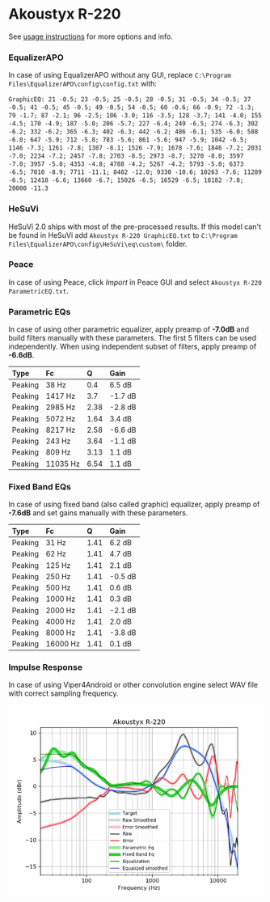 # Akoustyx R-220
See [usage instructions](https://github.com/jaakkopasanen/AutoEq#usage) for more options and info.

### EqualizerAPO
In case of using EqualizerAPO without any GUI, replace `C:\Program Files\EqualizerAPO\config\config.txt`
with:
```
GraphicEQ: 21 -0.5; 23 -0.5; 25 -0.5; 28 -0.5; 31 -0.5; 34 -0.5; 37 -0.5; 41 -0.5; 45 -0.5; 49 -0.5; 54 -0.5; 60 -0.6; 66 -0.9; 72 -1.3; 79 -1.7; 87 -2.1; 96 -2.5; 106 -3.0; 116 -3.5; 128 -3.7; 141 -4.0; 155 -4.5; 170 -4.9; 187 -5.0; 206 -5.7; 227 -6.4; 249 -6.5; 274 -6.3; 302 -6.2; 332 -6.2; 365 -6.3; 402 -6.3; 442 -6.2; 486 -6.1; 535 -6.0; 588 -6.0; 647 -5.9; 712 -5.8; 783 -5.6; 861 -5.6; 947 -5.9; 1042 -6.5; 1146 -7.3; 1261 -7.8; 1387 -8.1; 1526 -7.9; 1678 -7.6; 1846 -7.2; 2031 -7.0; 2234 -7.2; 2457 -7.8; 2703 -8.5; 2973 -8.7; 3270 -8.0; 3597 -7.0; 3957 -5.8; 4353 -4.8; 4788 -4.2; 5267 -4.2; 5793 -5.0; 6373 -6.5; 7010 -8.9; 7711 -11.1; 8482 -12.0; 9330 -10.6; 10263 -7.6; 11289 -6.5; 12418 -6.6; 13660 -6.7; 15026 -6.5; 16529 -6.5; 18182 -7.8; 20000 -11.3
```

### HeSuVi
HeSuVi 2.0 ships with most of the pre-processed results. If this model can't be found in HeSuVi add
`Akoustyx R-220 GraphicEQ.txt` to `C:\Program Files\EqualizerAPO\config\HeSuVi\eq\custom\` folder.

### Peace
In case of using Peace, click *Import* in Peace GUI and select `Akoustyx R-220 ParametricEQ.txt`.

### Parametric EQs
In case of using other parametric equalizer, apply preamp of **-7.0dB** and build filters manually
with these parameters. The first 5 filters can be used independently.
When using independent subset of filters, apply preamp of **-6.6dB**.

| Type    | Fc       |    Q | Gain    |
|:--------|:---------|:-----|:--------|
| Peaking | 38 Hz    | 0.4  | 6.5 dB  |
| Peaking | 1417 Hz  | 3.7  | -1.7 dB |
| Peaking | 2985 Hz  | 2.38 | -2.8 dB |
| Peaking | 5072 Hz  | 1.64 | 3.4 dB  |
| Peaking | 8217 Hz  | 2.58 | -6.6 dB |
| Peaking | 243 Hz   | 3.64 | -1.1 dB |
| Peaking | 809 Hz   | 3.13 | 1.1 dB  |
| Peaking | 11035 Hz | 6.54 | 1.1 dB  |

### Fixed Band EQs
In case of using fixed band (also called graphic) equalizer, apply preamp of **-7.6dB** and set
gains manually with these parameters.

| Type    | Fc       |    Q | Gain    |
|:--------|:---------|:-----|:--------|
| Peaking | 31 Hz    | 1.41 | 6.2 dB  |
| Peaking | 62 Hz    | 1.41 | 4.7 dB  |
| Peaking | 125 Hz   | 1.41 | 2.1 dB  |
| Peaking | 250 Hz   | 1.41 | -0.5 dB |
| Peaking | 500 Hz   | 1.41 | 0.6 dB  |
| Peaking | 1000 Hz  | 1.41 | 0.3 dB  |
| Peaking | 2000 Hz  | 1.41 | -2.1 dB |
| Peaking | 4000 Hz  | 1.41 | 2.0 dB  |
| Peaking | 8000 Hz  | 1.41 | -3.8 dB |
| Peaking | 16000 Hz | 1.41 | 0.1 dB  |

### Impulse Response
In case of using Viper4Android or other convolution engine select WAV file with correct sampling frequency.

![](https://raw.githubusercontent.com/jaakkopasanen/AutoEq/master/results/oratory1990/usound/Akoustyx%20R-220/Akoustyx%20R-220.png)